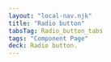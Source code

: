 ```yaml
---
layout: "local-nav.njk"
title: "Radio button"
tabsTag: Radio_button_tabs
tags: "Component Page"
deck: Radio button.
---
```

